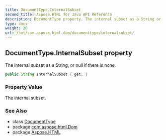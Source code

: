 ```yaml
---
title: DocumentType.InternalSubset
second_title: Aspose.HTML for Java API Reference
description: DocumentType property. The internal subset as a String or null if there is none
type: docs
weight: 20
url: /net/com.aspose.html.dom/documenttype/internalsubset/
---
```

## DocumentType.InternalSubset property

The internal subset as a String, or null if there is none.

```java
public String InternalSubset { get; }
```

### Property Value

The internal subset.

### See Also

* class [DocumentType](../)
* package [com.aspose.html.Dom](../../documenttype/)
* package [Aspose.HTML](../../../)
